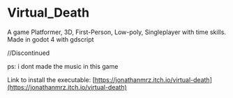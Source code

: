 # Virtual_Death
A game Platformer, 3D, First-Person, Low-poly, Singleplayer with time skills. Made in godot 4 with gdscript

//Discontinued

ps: i dont made the music in this game

Link to install the executable: [https://jonathanmrz.itch.io/virtual-death](https://jonathanmrz.itch.io/virtual-death)

